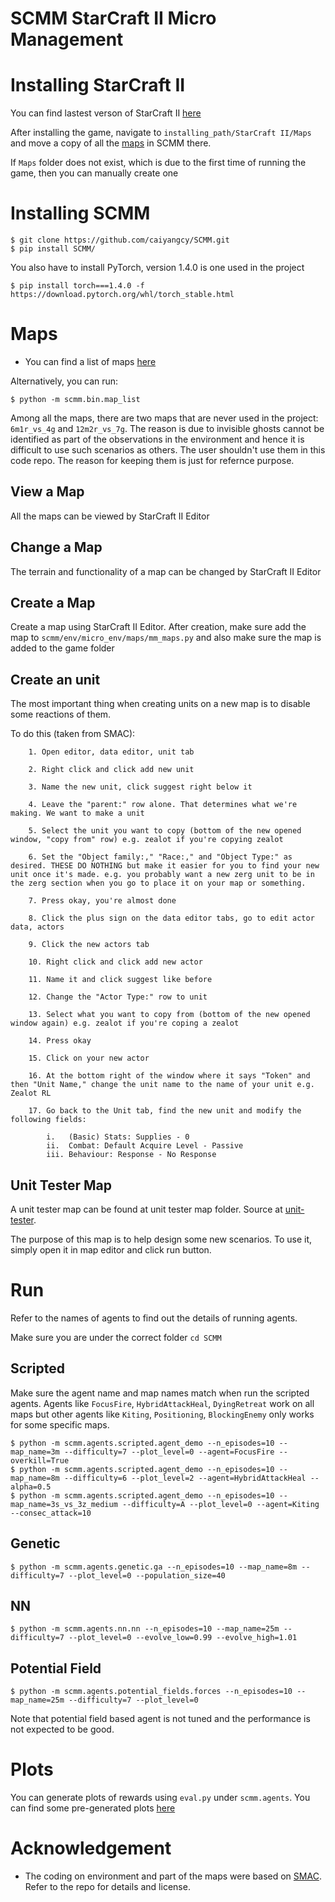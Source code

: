 # SCMM StarCraft II Micro Management

# Installing StarCraft II
You can find lastest verson of StarCraft II [here](https://starcraft2.com/en-us/)

After installing the game, navigate to `installing_path/StarCraft II/Maps` and move a copy of all the [maps](https://github.com/caiyangcy/SCMM/tree/master/maps) in SCMM there.

If `Maps` folder does not exist, which is due to the first time of running the game, then you can manually create one

# Installing SCMM


```shell
$ git clone https://github.com/caiyangcy/SCMM.git
$ pip install SCMM/
```
You also have to install PyTorch, version 1.4.0 is one used in the project

```shell
$ pip install torch===1.4.0 -f https://download.pytorch.org/whl/torch_stable.html
```

# Maps
* You can find a list of maps [here](https://github.com/caiyangcy/SC2DC/blob/master/docs/map_info.md)

Alternatively, you can run:

```shell
$ python -m scmm.bin.map_list
```

Among all the maps, there are two maps that are never used in the project: `6m1r_vs_4g` and `12m2r_vs_7g`. The reason is due to invisible ghosts cannot be identified as part of the observations in the environment and hence it is difficult to use such scenarios as others. The user shouldn't use them in this code repo. The reason for keeping them is just for refernce purpose.

## View a Map

All the maps can be viewed by StarCraft II Editor

## Change a Map

The terrain and functionality of a map can be changed by StarCraft II Editor

## Create a Map

Create a map using StarCraft II Editor. After creation, make sure add the map to `scmm/env/micro_env/maps/mm_maps.py` and also make sure the map is added to the game folder

## Create an unit

The most important thing when creating units on a new map is to disable some reactions of them. 

To do this (taken from SMAC):

        1. Open editor, data editor, unit tab
        
        2. Right click and click add new unit
        
        3. Name the new unit, click suggest right below it
        
        4. Leave the "parent:" row alone. That determines what we're making. We want to make a unit
        
        5. Select the unit you want to copy (bottom of the new opened window, "copy from" row) e.g. zealot if you're copying zealot
        
        6. Set the "Object family:," "Race:," and "Object Type:" as desired. THESE DO NOTHING but make it easier for you to find your new unit once it's made. e.g. you probably want a new zerg unit to be in the zerg section when you go to place it on your map or something.
        
        7. Press okay, you're almost done
        
        8. Click the plus sign on the data editor tabs, go to edit actor data, actors
        
        9. Click the new actors tab
        
        10. Right click and click add new actor
        
        11. Name it and click suggest like before
        
        12. Change the "Actor Type:" row to unit
        
        13. Select what you want to copy from (bottom of the new opened window again) e.g. zealot if you're coping a zealot
        
        14. Press okay
        
        15. Click on your new actor
        
        16. At the bottom right of the window where it says "Token" and then "Unit Name," change the unit name to the name of your unit e.g. Zealot RL
        
        17. Go back to the Unit tab, find the new unit and modify the following fields:
        
            i.   (Basic) Stats: Supplies - 0
            ii.  Combat: Default Acquire Level - Passive
            iii. Behaviour: Response - No Response


## Unit Tester Map

A unit tester map can be found at unit tester map folder. Source at [unit-tester](https://www.sc2mapster.com/projects/unit-tester).

The purpose of this map is to help design some new scenarios. To use it, simply open it in map editor and click run button.


# Run

Refer to the names of agents to find out the details of running agents. 

Make sure you are under the correct folder `cd SCMM`

## Scripted

Make sure the agent name and map names match when run the scripted agents. Agents like `FocusFire`, `HybridAttackHeal`, `DyingRetreat` work on all maps but other agents like `Kiting`, `Positioning`, `BlockingEnemy` only works for some specific maps.

```shell
$ python -m scmm.agents.scripted.agent_demo --n_episodes=10 --map_name=3m --difficulty=7 --plot_level=0 --agent=FocusFire --overkill=True
$ python -m scmm.agents.scripted.agent_demo --n_episodes=10 --map_name=8m --difficulty=6 --plot_level=2 --agent=HybridAttackHeal --alpha=0.5
$ python -m scmm.agents.scripted.agent_demo --n_episodes=10 --map_name=3s_vs_3z_medium --difficulty=A --plot_level=0 --agent=Kiting --consec_attack=10
```
    
## Genetic
    
```shell
$ python -m scmm.agents.genetic.ga --n_episodes=10 --map_name=8m --difficulty=7 --plot_level=0 --population_size=40
```
    
## NN

```shell
$ python -m scmm.agents.nn.nn --n_episodes=10 --map_name=25m --difficulty=7 --plot_level=0 --evolve_low=0.99 --evolve_high=1.01
```    

## Potential Field
```shell
$ python -m scmm.agents.potential_fields.forces --n_episodes=10 --map_name=25m --difficulty=7 --plot_level=0 
```
Note that potential field based agent is not tuned and the performance is not expected to be good.

# Plots
You can generate plots of rewards using `eval.py` under `scmm.agents`. You can find some pre-generated plots [here](https://github.com/caiyangcy/SCMM/tree/master/plots)

# Acknowledgement
* The coding on environment and part of the maps were based on [SMAC](https://github.com/oxwhirl/smac). Refer to the repo for details and license.
